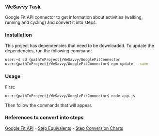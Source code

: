 ### WeSavvy Task

Google Fit API connector to get information about activities (walking, running and cycling) and convert it into steps.

### Installation

This project has dependencies that need to be downloaded. To update the dependencies,
run the following command:

``` sh
user:~$ cd {pathToProject}/WeSavvy/GoogleFitConnector
user:{pathToProject}/WeSavvy/GoogleFitConnector$ npm update --save
```

### Usage

First:

``` sh
user:{pathToProject}/WeSavvy/GoogleFitConnector$ node app.js
```

Then follow the commands that will appear.

### References to convert into steps

[Google Fit API][reference1] - [Step Equivalents][reference2] - [Step Conversion Charts][reference3]

[reference1]: https://developers.google.com/fit/rest/
[reference2]: http://walking.about.com/od/measure/a/stepequivalents.htm
[reference3]: http://www.benning.army.mil/mcoe/CommunityHealth/content/pdf/Step%20Conversion%20Chart.pdf